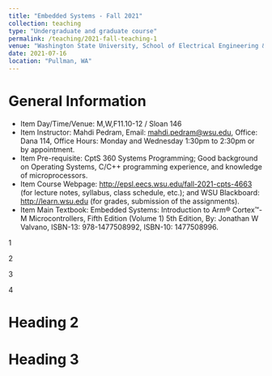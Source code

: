 ```yaml
---
title: "Embedded Systems - Fall 2021"
collection: teaching
type: "Undergraduate and graduate course"
permalink: /teaching/2021-fall-teaching-1
venue: "Washington State University, School of Electrical Engineering & Computer Science"
date: 2021-07-16
location: "Pullman, WA"
---
```


General Information
======

* Item	Day/Time/Venue: M,W,F11.10-12 / Sloan 146
* Item	Instructor: Mahdi Pedram, Email: mahdi.pedram@wsu.edu, Office: Dana 114, Office Hours: Monday and Wednesday 1:30pm to 2:30pm or by appointment.
* Item	Pre-requisite: CptS 360 Systems Programming; Good background on Operating Systems, C/C++ programming experience, and knowledge of microprocessors.
* Item	Course Webpage: http://epsl.eecs.wsu.edu/fall-2021-cpts-4663 (for lecture notes, syllabus, class schedule, etc.); and WSU Blackboard: http://learn.wsu.edu (for grades, submission of the assignments).
* Item	Main Textbook: Embedded Systems: Introduction to Arm® Cortex™-M Microcontrollers, Fifth Edition (Volume 1) 5th Edition, By: Jonathan W Valvano, ISBN-13: 978-1477508992, ISBN-10: 1477508996.

1

2

3

4

Heading 2
======

Heading 3
======
